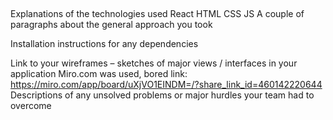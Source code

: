 ##
Explanations of the technologies used
  React HTML CSS JS
A couple of paragraphs about the general approach you took

Installation instructions for any dependencies

Link to your wireframes – sketches of major views / interfaces in your application
  Miro.com was used, bored link: https://miro.com/app/board/uXjVO1EINDM=/?share_link_id=460142220644
Descriptions of any unsolved problems or major hurdles your team had to overcome

